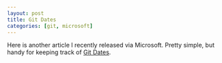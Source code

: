 ```yaml
---
layout: post
title: Git Dates
categories: [git, microsoft]
---
```


Here is another article I recently released via Microsoft.
Pretty simple, but handy for keeping track of [Git Dates](https://www.visualstudio.com/en-us/articles/git-dates). 
